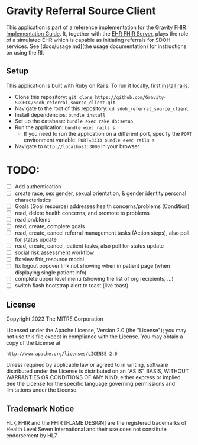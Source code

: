 # Gravity Referral Source Client 

This application is part of a reference implementation for the [Gravity FHIR
Implementation Guide](http://hl7.org/fhir/us/sdoh-clinicalcare/). It, together
with the [EHR FHIR
Server](https://github.com/Gravity-SDOHCC/gravity-sdoh-ehr-server), plays the
role of a simulated EHR which is capable as initiating referrals for SDOH
services. See [docs/usage.md](the usage documentation) for instructions on using
the RI.

## Setup
This application is built with Ruby on Rails. To run it locally, first [install
rails](https://guides.rubyonrails.org/getting_started.html#creating-a-new-rails-project-installing-rails).

* Clone this repository: `git clone
  https://github.com/Gravity-SDOHCC/sdoh_referral_source_client.git`
* Navigate to the root of this repository: `cd sdoh_referral_source_client`
* Install dependencios: `bundle install`
* Set up the database: `bundle exec rake db:setup`
* Run the application: `bundle exec rails s`
  * If you need to run the application on a different port, specify the `PORT`
    environment variable: `PORT=3333 bundle exec rails s`
* Navigate to `http://localhost:3000` in your browser

# TODO:
- [ ] Add authentication
- [ ] create race, sex gender, sexual orientation, & gender identity personal characteristics
- [ ] Goals (Goal resource) addresses health concerns/problems (Condition)
- [ ] read, delete health concerns, and promote to problems
- [ ] read problems
- [ ] read, create, complete goals
- [ ] read, create, cancel referral management tasks (Action steps), also poll for status update
- [ ] read, create, cancel, patient tasks, also poll for status update
- [ ] social risk assessment workflow
- [ ] fix view fhir_resource modal
- [ ] fix logout popover link not showing when in patient page (when displaying single patient info)
- [ ] complete upper level menu (showing the list of org recipients, ...)
- [ ] switch flash bootstrap alert to toast (live toast)

## License
Copyright 2023 The MITRE Corporation

Licensed under the Apache License, Version 2.0 (the "License"); you may not use
this file except in compliance with the License. You may obtain a copy of the
License at
```
http://www.apache.org/licenses/LICENSE-2.0
```
Unless required by applicable law or agreed to in writing, software distributed
under the License is distributed on an "AS IS" BASIS, WITHOUT WARRANTIES OR
CONDITIONS OF ANY KIND, either express or implied. See the License for the
specific language governing permissions and limitations under the License.

## Trademark Notice

HL7, FHIR and the FHIR [FLAME DESIGN] are the registered trademarks of Health
Level Seven International and their use does not constitute endorsement by HL7.
